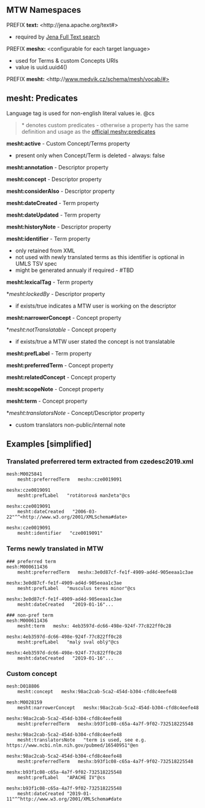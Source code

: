 ## MTW Namespaces

PREFIX **text:** \<http\://jena.apache.org/text#>
- required by [Jena Full Text search](https://jena.apache.org/documentation/query/text-query.html)

PREFIX **meshx:** \<configurable for each target language>
- used for Terms & custom Concepts URIs
- value is uuid.uuid4()

PREFIX **mesht:** \<http\://www.medvik.cz/schema/mesh/vocab/#>

## mesht: Predicates

Language tag is used for non-english literal values ie. @cs

> \* denotes custom predicates - otherwise a property has the same definition and usage as the [official meshv:predicates](https://hhs.github.io/meshrdf/predicates)

**mesht:active** - Custom Concept/Terms property 
- present only when Concept/Term is deleted - always: false

**mesht:annotation** - Descriptor property

**mesht:concept** - Descriptor property

**mesht:considerAlso** - Descriptor property

**mesht:dateCreated** - Term property

**mesht:dateUpdated** - Term property

**mesht:historyNote** - Descriptor property

**mesht:identifier** - Term property
- only retained from XML
- not used with newly translated terms as this identifier is optional in UMLS TSV spec
- might be generated annualy if required - #TBD

**mesht:lexicalTag** - Term property

*_mesht:lockedBy_ - Descriptor property 
- if exists/true indicates a MTW user is working on the descriptor

**mesht:narrowerConcept** - Concept property

*_mesht:notTranslatable_ - Concept property 
- if exists/true a MTW user stated the concept is not translatable

**mesht:prefLabel** - Term property

**mesht:preferredTerm** - Concept property

**mesht:relatedConcept** - Concept property

**mesht:scopeNote** - Concept property

**mesht:term** - Concept property

*_mesht:translatorsNote_ - Concept/Descriptor property 
- custom translators non-public/internal note

## Examples [simplified]

### Translated preferrered term extracted from czedesc2019.xml
```
mesh:M0025841 
    mesht:preferredTerm   meshx:cze0019091

meshx:cze0019091
    mesht:prefLabel   "rotátorová manžeta"@cs

meshx:cze0019091 
    mesht:dateCreated   "2006-03-22"^^<http://www.w3.org/2001/XMLSchema#date>

meshx:cze0019091
    mesht:identifier   "cze0019091"
```

### Terms newly translated in MTW
```
### preferred term
mesh:M000611436 
    mesht:preferredTerm   meshx:3e0d87cf-fe1f-4909-ad4d-905eeaa1c3ae

meshx:3e0d87cf-fe1f-4909-ad4d-905eeaa1c3ae 
    mesht:prefLabel   "musculus teres minor"@cs 

meshx:3e0d87cf-fe1f-4909-ad4d-905eeaa1c3ae 
    mesht:dateCreated   "2019-01-16"...

### non-pref term
mesh:M000611436 
    mesht:term   meshx: 4eb3597d-dc66-498e-924f-77c822ff0c28

meshx:4eb3597d-dc66-498e-924f-77c822ff0c28 
    mesht:prefLabel   "malý sval oblý"@cs 

meshx:4eb3597d-dc66-498e-924f-77c822ff0c28 
    mesht:dateCreated   "2019-01-16"...
```

### Custom concept
```
mesh:D018806 
    mesht:concept   meshx:98ac2cab-5ca2-454d-b304-cfd8c4eefe48 

mesh:M0028159 
    mesht:narrowerConcept   meshx:98ac2cab-5ca2-454d-b304-cfd8c4eefe48 

meshx:98ac2cab-5ca2-454d-b304-cfd8c4eefe48 
    mesht:preferredTerm   meshx:b93f1c08-c65a-4a7f-9f02-732518225548 

meshx:98ac2cab-5ca2-454d-b304-cfd8c4eefe48 
    mesht:translatorsNote   "term is used, see e.g. https://www.ncbi.nlm.nih.gov/pubmed/16540951"@en 

meshx:98ac2cab-5ca2-454d-b304-cfd8c4eefe48 
    mesht:preferredTerm   meshx:b93f1c08-c65a-4a7f-9f02-732518225548 

meshx:b93f1c08-c65a-4a7f-9f02-732518225548 
    mesht:prefLabel   "APACHE IV"@cs 

meshx:b93f1c08-c65a-4a7f-9f02-732518225548 
    mesht:dateCreated "2019-01-11"^^http://www.w3.org/2001/XMLSchema#date 
```

